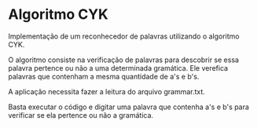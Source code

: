 # Algoritmo CYK

Implementação de um reconhecedor de palavras utilizando o algoritmo CYK.

O algoritmo consiste na verificação de palavras para descobrir se essa palavra pertence ou não a uma determinada gramática. Ele verefica palavras que contenham a mesma quantidade de a's e b's.

A aplicação necessita fazer a leitura do arquivo grammar.txt.

Basta executar o código e digitar uma palavra que contenha a's e b's para verificar se ela pertence ou não a gramática.
